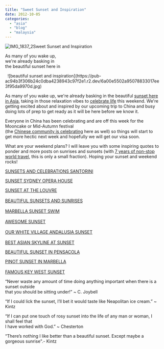 ```yaml
---
title: "Sweet Sunset and Inspiration"
date: 2012-10-05
categories: 
  - "asia"
  - "blog"
  - "malaysia"
---
```


![IMG_1837_2](https://pub-ac94b3f306b24c0dba4238943c97f2e1.r2.dev/6a00e5502a95078833017ee3f95e28970d.jpg)Sweet Sunset and Inspiration

As many of you wake up,  
we're already basking in  
the beautiful sunset here in

<!--more-->   ![beautiful sunset and inspiration](https://pub-ac94b3f306b24c0dba4238943c97f2e1.r2.dev/6a00e5502a95078833017ee3f95da9970d.jpg)  

  
As many of you wake up, we're already basking in the beautiful [sunset here in Asia](http://soultravelers3new.local/2012/03/finding-a-vacation-rental-apartment-in-penang-2.html "APARTMENT IN PENANG SUNSET VIEWS"), taking in those relaxation vibes to [celebrate life](http://soultravelers3new.local/2012/09/mother-daughter-bonding-tips-for-tweens.html "MOTHER DAUGHTER BONDING RITUALS") this weekend. We're getting excited about and inspired by our upcoming trip to China and busy doing lots of prep to get ready as it will be here before we know it.  
  
Everyone in China has been celebrating and are off this week for the Mooncake or Mid-Autumn festival  
(the [Chinese community is celebrating](http://soultravelers3new.local/2011/02/20-stunning-photos-chinese-new-year-georgetown-penang.html "chinese community celebrations georgetown penang") here as well) so things will start to get more hectic next week and hopefully we will get our visa soon.  
  
What are your weekend plans? I will leave you with some inspiring quotes to ponder and more posts on sunrises and sunsets (with [7 years of non-stop world travel](http://soultravelers3new.local/2012/01/amazing-family-world-tour.html "7 years of non-stop travel around the world"), this is only a small fraction). Hoping your sunset and weekend rocks!  
  
[SUNSETS AND CELEBRATIONS SANTORINI](http://soultravelers3new.local/2007/06/sunsets-celebra.html "SUNSETS AND CELEBRATIONS SANTORINI")  
  
[SUNSET SYDNEY OPERA HOUSE](http://soultravelers3new.local/2012/09/visiting-the-sydney-opera-house-must-see-australia-travel.html "SUNSET SYDNEY OPERA HOUSE")  
  
[SUNSET AT THE LOUVRE](http://soultravelers3new.local/2011/03/-family-travel-paris-france-louvre-photo.html#more "SUNSET AT THE LOUVRE ")  
[  
BEAUTIFUL SUNSETS AND SUNRISES](http://soultravelers3new.local/2011/11/beautiful-sunrises-and-sunsets.html "BEAUTIFUL SUNRISE AND SUNSETS")  
[  
MARBELLA SUNSET SWIM](http://soultravelers3new.local/2007/02/marbella-sunset.html "MARBELLA SUNSET SWIM")  
[  
AWESOME SUNSET](http://soultravelers3new.local/2012/05/awesome-sunset.html "AWESOME SUNSET")  
[  
OUR WHITE VILLAGE ANDALUSIA SUNSET  
](http://soultravelers3new.local/2010/03/family-travel-photo-spain-family-travel-sunset-on-road-trip-in-europe-andalusia-4hww-rolf-potts-tim-.html "ANDALUSIA SUNSET")  
[BEST ASIAN SKYLINE AT SUNSET](http://soultravelers3new.local/2012/08/best-asian-skyline-at-sunset.html "BEST ASIAN SKYLINE SUNSET")  
  
[BEAUTIFUL SUNSET IN PENSACOLA](http://soultravelers3new.local/2012/08/beautiful-sunset-in-pensacola-florida.html "BEAUTIFUL SUNSET PENSACOLA")  
  
[PINOT SUNSET IN MARBELLA](http://soultravelers3new.local/2007/03/pinot-sunset-in.html "PINOT SUNSET IN MARBELLA")  
[  
FAMOUS KEY WEST SUNSET](http://soultravelers3new.local/2012/09/world-famous-key-west-sunset.html "FAMOUS KEY WEST SUNSET")  
  

“Never waste any amount of time doing anything important when there is a sunset outside  
that you should be sitting under!” ~ C. Joybell  
  
  
“If I could lick the sunset, I’ll bet it would taste like Neapolitan ice cream.” ~ Kintz  
  
  
“If I can put one touch of rosy sunset into the life of any man or woman, I shall feel that  
I have worked with God.” ~ Chesterton  
  
  
“There’s nothing I like better than a beautiful sunset. Except maybe a gorgeous sunrise".\- Kintz
